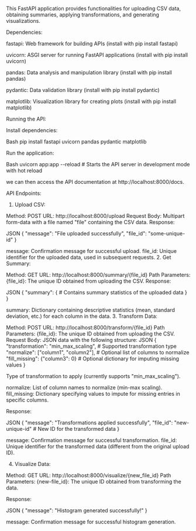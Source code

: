 This FastAPI application provides functionalities for uploading CSV data, obtaining summaries, applying transformations, and generating visualizations.

Dependencies:

fastapi: Web framework for building APIs (install with pip install fastapi)

uvicorn: ASGI server for running FastAPI applications (install with pip install uvicorn)

pandas: Data analysis and manipulation library (install with pip install pandas)

pydantic: Data validation library (install with pip install pydantic)

matplotlib: Visualization library for creating plots (install with pip install matplotlib)

Running the API:

Install dependencies:

Bash
pip install fastapi uvicorn pandas pydantic matplotlib


Run the application:

Bash
uvicorn app:app --reload  # Starts the API server in development mode with hot reload

we can then access the API documentation at http://localhost:8000/docs.

API Endpoints:

1. Upload CSV:

Method: POST
URL: http://localhost:8000/upload
Request Body: Multipart form-data with a file named "file" containing the CSV data.
Response:

JSON
{
  "message": "File uploaded successfully",
  "file_id": "some-unique-id"
}

message: Confirmation message for successful upload.
file_id: Unique identifier for the uploaded data, used in subsequent requests.
2. Get Summary:

Method: GET
URL: http://localhost:8000/summary/{file_id}
Path Parameters:
{file_id}: The unique ID obtained from uploading the CSV.
Response:

JSON
{
  "summary": {
    # Contains summary statistics of the uploaded data
  }
}

summary: Dictionary containing descriptive statistics (mean, standard deviation, etc.) for each column in the data.
3. Transform Data:

Method: POST
URL: http://localhost:8000/transform/{file_id}
Path Parameters:
{file_id}: The unique ID obtained from uploading the CSV.
Request Body: JSON data with the following structure:
JSON
{
  "transformation": "min_max_scaling",  # Supported transformation type
  "normalize": ["column1", "column2"],  # Optional list of columns to normalize
  "fill_missing": {"column3": 0}        # Optional dictionary for imputing missing values
}

 Type of transformation to apply (currently supports "min_max_scaling").

normalize: List of column names to normalize (min-max scaling).
fill_missing: Dictionary specifying values to impute for missing entries in specific columns.

Response:

JSON
{
  "message": "Transformations applied successfully",
  "file_id": "new-unique-id"  # New ID for the transformed data
}

message: Confirmation message for successful transformation.
file_id: Unique identifier for the transformed data (different from the original upload ID).

4. Visualize Data:

Method: GET
URL: http://localhost:8000/visualize/{new_file_id}
Path Parameters:
{new-file_id}: The unique ID obtained from transforming the data.

Response:

JSON
{
  "message": "Histogram generated successfully!"
}

message: Confirmation message for successful histogram generation.